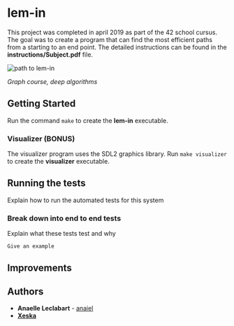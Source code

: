 # lem-in

This project was completed in april 2019 as part of the 42 school cursus. The goal was to create a program that can find the most efficient paths from a starting to an end point.
The detailed instructions can be found in the **instructions/Subject.pdf** file.

![path to lem-in](https://i.imgur.com/iHWYv6I.png "Inner circle > Algo branch > ft_printf > push_swap > lem-in")

*Graph course, deep algorithms*

## Getting Started

Run the command `make` to create the **lem-in** executable.

### Visualizer (BONUS)

The visualizer program uses the SDL2 graphics library. Run `make visualizer` to create the **visualizer** executable.

## Running the tests

Explain how to run the automated tests for this system

### Break down into end to end tests

Explain what these tests test and why

```
Give an example
```

## Improvements

## Authors

* **Anaelle Leclabart** - [anaiel](https://github.com/anaiel)
* **[Xeska](https://github.com/Xeska)**
